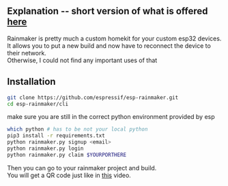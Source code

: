 ## Explanation -- short version of what is offered [here](https://rainmaker.espressif.com/docs/get-started.html)

Rainmaker is pretty much a custom homekit for your custom esp32 devices.  
It allows you to put a new build and now have to reconnect the device to their network.  
Otherwise, I could not find any important uses of that

## Installation

```bash
git clone https://github.com/espressif/esp-rainmaker.git
cd esp-rainmaker/cli
```
make sure you are still in the correct python environment provided by esp
```bash
which python # has to be not your local python
pip3 install -r requirements.txt
python rainmaker.py signup <email>
python rainmaker.py login
python rainmaker.py claim $YOURPORTHERE
```

Then you can go to your rainmaker project and build.  
You will get a QR code just like in [this](https://www.youtube.com/watch?v=Heo18HLgh9g) video.
